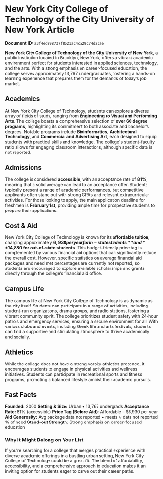 # New York City College of Technology of the City University of New York Article

**Document ID:** `a3f4ed998737f8621ac4ca29c74d2bae`

**New York City College of Technology of the City University of New York**, a public institution located in Brooklyn, New York, offers a vibrant academic environment perfect for students interested in applied sciences, technology, and the arts. With a strong emphasis on career-focused education, the college serves approximately 13,767 undergraduates, fostering a hands-on learning experience that prepares them for the demands of today’s job market.

## Academics
At New York City College of Technology, students can explore a diverse array of fields of study, ranging from **Engineering to Visual and Performing Arts**. The college boasts a comprehensive selection of **over 60 degree programs**, highlighting its commitment to both associate and bachelor’s degrees. Notable programs include **Bioinformatics**, **Architectural Technology**, and **Commercial and Advertising Art**, each designed to equip students with practical skills and knowledge. The college's student-faculty ratio allows for engaging classroom interactions, although specific data is not reported.

## Admissions
The college is considered **accessible**, with an acceptance rate of **81%**, meaning that a solid average can lead to an acceptance offer. Students typically present a range of academic performances, but competitive applicants often stand out with strong GPAs and relevant extracurricular activities. For those looking to apply, the main application deadline for freshmen is **February 1st**, providing ample time for prospective students to prepare their applications.

## Cost & Aid
New York City College of Technology is known for its **affordable tuition**, charging approximately **$6,930 per year for in-state students** and **$14,880 for out-of-state students**. This budget-friendly price tag is complemented by various financial aid options that can significantly reduce the overall cost. However, specific statistics on average financial aid packages and need met percentages are currently not reported, so students are encouraged to explore available scholarships and grants directly through the college’s financial aid office.

## Campus Life
The campus life at New York City College of Technology is as dynamic as the city itself. Students can participate in a range of activities, including student-run organizations, drama groups, and radio stations, fostering a vibrant community spirit. The college prioritizes student safety with 24-hour patrols and emergency services, ensuring a secure environment for all. With various clubs and events, including Greek life and arts festivals, students can find a supportive and stimulating atmosphere to thrive academically and socially.

## Athletics
While the college does not have a strong varsity athletics presence, it encourages students to engage in physical activities and wellness initiatives. Students can participate in recreational sports and fitness programs, promoting a balanced lifestyle amidst their academic pursuits.

## Fast Facts
**Founded:** 2000
**Setting & Size:** Urban • 13,767 undergrads
**Acceptance Rate:** 81% (accessible)
**Price Tag (Before Aid):** Affordable – $6,930 per year
**Aid Generosity:** Avg package data not reported • meets ≈ data not reported % of need
**Stand-out Strength:** Strong emphasis on career-focused education

### Why It Might Belong on Your List
If you’re searching for a college that merges practical experience with diverse academic offerings in a bustling urban setting, New York City College of Technology could be a great fit. The blend of affordability, accessibility, and a comprehensive approach to education makes it an inviting option for students eager to carve out their career paths.
